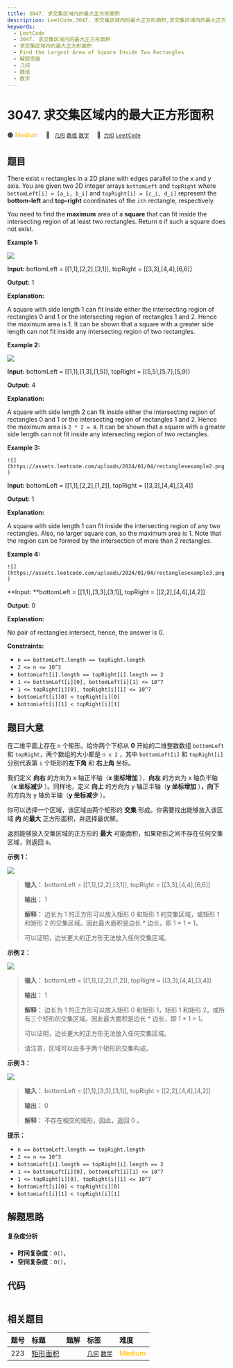 ```yaml
---
title: 3047. 求交集区域内的最大正方形面积
description: LeetCode,3047. 求交集区域内的最大正方形面积,求交集区域内的最大正方形面积,Find the Largest Area of Square Inside Two Rectangles,解题思路,几何,数组,数学
keywords:
  - LeetCode
  - 3047. 求交集区域内的最大正方形面积
  - 求交集区域内的最大正方形面积
  - Find the Largest Area of Square Inside Two Rectangles
  - 解题思路
  - 几何
  - 数组
  - 数学
---
```


# 3047. 求交集区域内的最大正方形面积

🟠 <font color=#ffb800>Medium</font>&emsp; 🔖&ensp; [`几何`](/tag/geometry.md) [`数组`](/tag/array.md) [`数学`](/tag/math.md)&emsp; 🔗&ensp;[`力扣`](https://leetcode.cn/problems/find-the-largest-area-of-square-inside-two-rectangles) [`LeetCode`](https://leetcode.com/problems/find-the-largest-area-of-square-inside-two-rectangles)

## 题目

There exist `n` rectangles in a 2D plane with edges parallel to the x and y
axis. You are given two 2D integer arrays `bottomLeft` and `topRight` where
`bottomLeft[i] = [a_i, b_i]` and `topRight[i] = [c_i, d_i]` represent the
**bottom-left** and **top-right** coordinates of the `ith` rectangle,
respectively.

You need to find the **maximum** area of a **square** that can fit inside the
intersecting region of at least two rectangles. Return `0` if such a square
does not exist.



**Example 1:**

![](https://assets.leetcode.com/uploads/2024/01/05/example12.png)

**Input:** bottomLeft = [[1,1],[2,2],[3,1]], topRight = [[3,3],[4,4],[6,6]]

**Output:** 1

**Explanation:**

A square with side length 1 can fit inside either the intersecting region of
rectangles 0 and 1 or the intersecting region of rectangles 1 and 2. Hence the
maximum area is 1. It can be shown that a square with a greater side length
can not fit inside any intersecting region of two rectangles.

**Example 2:**

![](https://assets.leetcode.com/uploads/2024/07/15/diag.png)

**Input:** bottomLeft = [[1,1],[1,3],[1,5]], topRight = [[5,5],[5,7],[5,9]]

**Output:** 4

**Explanation:**

A square with side length 2 can fit inside either the intersecting region of
rectangles 0 and 1 or the intersecting region of rectangles 1 and 2. Hence the
maximum area is `2 * 2 = 4`. It can be shown that a square with a greater side
length can not fit inside any intersecting region of two rectangles.

**Example 3:**

` ![](https://assets.leetcode.com/uploads/2024/01/04/rectanglesexample2.png) `

**Input:** bottomLeft = [[1,1],[2,2],[1,2]], topRight = [[3,3],[4,4],[3,4]]

**Output:** 1

**Explanation:**

A square with side length 1 can fit inside the intersecting region of any two
rectangles. Also, no larger square can, so the maximum area is 1. Note that
the region can be formed by the intersection of more than 2 rectangles.

**Example 4:**

` ![](https://assets.leetcode.com/uploads/2024/01/04/rectanglesexample3.png) `

**Input:  **bottomLeft = [[1,1],[3,3],[3,1]], topRight = [[2,2],[4,4],[4,2]]

**Output:** 0

**Explanation:**

No pair of rectangles intersect, hence, the answer is 0.



**Constraints:**

  * `n == bottomLeft.length == topRight.length`
  * `2 <= n <= 10^3`
  * `bottomLeft[i].length == topRight[i].length == 2`
  * `1 <= bottomLeft[i][0], bottomLeft[i][1] <= 10^7`
  * `1 <= topRight[i][0], topRight[i][1] <= 10^7`
  * `bottomLeft[i][0] < topRight[i][0]`
  * `bottomLeft[i][1] < topRight[i][1]`


## 题目大意

在二维平面上存在 `n` 个矩形。给你两个下标从 **0** 开始的二维整数数组 `bottomLeft` 和 `topRight`，两个数组的大小都是
`n x 2` ，其中 `bottomLeft[i]` 和 `topRight[i]` 分别代表第 `i` 个矩形的**左下角** 和 **右上角**
坐标。

我们定义 **向右** 的方向为 x 轴正半轴（**x 坐标增加** ），**向左** 的方向为 x 轴负半轴（**x 坐标减少** ）。同样地，定义
**向上** 的方向为 y 轴正半轴（**y 坐标增加** ）**，向下** 的方向为 y 轴负半轴（**y 坐标减少** ）。

你可以选择一个区域，该区域由两个矩形的 **交集**  形成。你需要找出能够放入该区域 **内** 的**最大** 正方形面积，并选择最优解。

返回能够放入交集区域的正方形的 **最大** 可能面积，如果矩形之间不存在任何交集区域，则返回 `0`。



**示例 1：**

![](https://assets.leetcode.com/uploads/2024/01/05/example12.png)

> 
> 
> 
> 
> 
> **输入：** bottomLeft = [[1,1],[2,2],[3,1]], topRight = [[3,3],[4,4],[6,6]]
> 
> **输出：** 1
> 
> **解释：** 边长为 1 的正方形可以放入矩形 0 和矩形 1 的交集区域，或矩形 1 和矩形 2 的交集区域。因此最大面积是边长 * 边长，即 1 * 1 = 1。
> 
> 可以证明，边长更大的正方形无法放入任何交集区域。
> 
> 

**示例 2：**

![](https://assets.leetcode.com/uploads/2024/01/04/rectanglesexample2.png)

> 
> 
> 
> 
> 
> **输入：** bottomLeft = [[1,1],[2,2],[1,2]], topRight = [[3,3],[4,4],[3,4]]
> 
> **输出：** 1
> 
> **解释：** 边长为 1 的正方形可以放入矩形 0 和矩形 1，矩形 1 和矩形 2，或所有三个矩形的交集区域。因此最大面积是边长 * 边长，即 1 * 1 = 1。
> 
> 可以证明，边长更大的正方形无法放入任何交集区域。
> 
> 请注意，区域可以由多于两个矩形的交集构成。
> 
> 

**示例 3：**

![](https://assets.leetcode.com/uploads/2024/01/04/rectanglesexample3.png)

> 
> 
> 
> 
> 
> **输入：** bottomLeft = [[1,1],[3,3],[3,1]], topRight = [[2,2],[4,4],[4,2]]
> 
> **输出：** 0
> 
> **解释：** 不存在相交的矩形，因此，返回 0 。
> 
> 



**提示：**

  * `n == bottomLeft.length == topRight.length`
  * `2 <= n <= 10^3`
  * `bottomLeft[i].length == topRight[i].length == 2`
  * `1 <= bottomLeft[i][0], bottomLeft[i][1] <= 10^7`
  * `1 <= topRight[i][0], topRight[i][1] <= 10^7`
  * `bottomLeft[i][0] < topRight[i][0]`
  * `bottomLeft[i][1] < topRight[i][1]`


## 解题思路

#### 复杂度分析

- **时间复杂度**：`O()`，
- **空间复杂度**：`O()`，

## 代码

```javascript

```

## 相关题目

<!-- prettier-ignore -->
| 题号 | 标题 | 题解 | 标签 | 难度 |
| :------: | :------ | :------: | :------ | :------ |
| 223 | [矩形面积](https://leetcode.com/problems/rectangle-area) |  |  [`几何`](/tag/geometry.md) [`数学`](/tag/math.md) | <font color=#ffb800>Medium</font> |